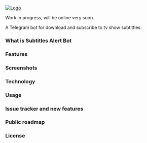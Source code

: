 [![Logo](http://nicolocarpignoli.com/wp-content/uploads/2017/10/21557944_123740551614347_8743418650599523919_n-e1507316918840.png
)](http://nicolocarpignoli.com)

Work in progress, will be online very soon.

A Telegram bot for download and subscribe to tv show subtittles.

### What is Subtitles Alert Bot

### Features

### Screenshots

### Technology

### Usage

### Issue tracker and new features

### Public roadmap

### License

